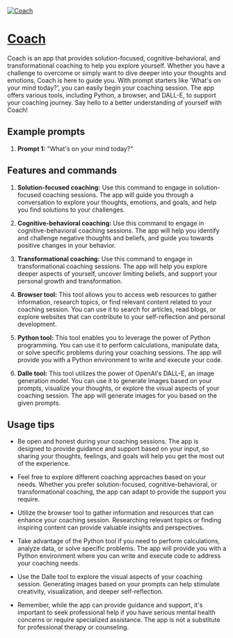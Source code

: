 [![Coach](https://files.oaiusercontent.com/file-z2keCkJJ90ojKn5YD8YQWlJ4?se=2123-10-16T20%3A47%3A29Z&sp=r&sv=2021-08-06&sr=b&rscc=max-age%3D31536000%2C%20immutable&rscd=attachment%3B%20filename%3Decedbb99-73e1-4883-9293-a3e45c792d73.png&sig=hoasVYlYKBkYHNGIYikkoRIZfcFLicImtaJKSB9rcBs%3D)](https://chat.openai.com/g/g-RYImykr3O-coach)

# [Coach](https://chat.openai.com/g/g-RYImykr3O-coach)

Coach is an app that provides solution-focused, cognitive-behavioral, and transformational coaching to help you explore yourself. Whether you have a challenge to overcome or simply want to dive deeper into your thoughts and emotions, Coach is here to guide you. With prompt starters like 'What's on your mind today?', you can easily begin your coaching session. The app offers various tools, including Python, a browser, and DALL-E, to support your coaching journey. Say hello to a better understanding of yourself with Coach!

## Example prompts

1. **Prompt 1:** "What's on your mind today?"

## Features and commands

1. **Solution-focused coaching:** Use this command to engage in solution-focused coaching sessions. The app will guide you through a conversation to explore your thoughts, emotions, and goals, and help you find solutions to your challenges.

2. **Cognitive-behavioral coaching:** Use this command to engage in cognitive-behavioral coaching sessions. The app will help you identify and challenge negative thoughts and beliefs, and guide you towards positive changes in your behavior.

3. **Transformational coaching:** Use this command to engage in transformational coaching sessions. The app will help you explore deeper aspects of yourself, uncover limiting beliefs, and support your personal growth and transformation.

4. **Browser tool:** This tool allows you to access web resources to gather information, research topics, or find relevant content related to your coaching session. You can use it to search for articles, read blogs, or explore websites that can contribute to your self-reflection and personal development.

5. **Python tool:** This tool enables you to leverage the power of Python programming. You can use it to perform calculations, manipulate data, or solve specific problems during your coaching sessions. The app will provide you with a Python environment to write and execute your code.

6. **Dalle tool:** This tool utilizes the power of OpenAI's DALL-E, an image generation model. You can use it to generate images based on your prompts, visualize your thoughts, or explore the visual aspects of your coaching session. The app will generate images for you based on the given prompts.

## Usage tips

- Be open and honest during your coaching sessions. The app is designed to provide guidance and support based on your input, so sharing your thoughts, feelings, and goals will help you get the most out of the experience.

- Feel free to explore different coaching approaches based on your needs. Whether you prefer solution-focused, cognitive-behavioral, or transformational coaching, the app can adapt to provide the support you require.

- Utilize the browser tool to gather information and resources that can enhance your coaching session. Researching relevant topics or finding inspiring content can provide valuable insights and perspectives.

- Take advantage of the Python tool if you need to perform calculations, analyze data, or solve specific problems. The app will provide you with a Python environment where you can write and execute code to address your coaching needs.

- Use the Dalle tool to explore the visual aspects of your coaching session. Generating images based on your prompts can help stimulate creativity, visualization, and deeper self-reflection.

- Remember, while the app can provide guidance and support, it's important to seek professional help if you have serious mental health concerns or require specialized assistance. The app is not a substitute for professional therapy or counseling.